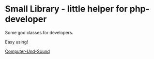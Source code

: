 # Small Library - little helper for php-developer #

Some god classes for developers.

Easy using!


[Computer-Und-Sound](http://www.Computer-Und-Sound.de)